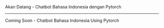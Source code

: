 Akan Datang - Chatbot Bahasa Indonesia dengan Pytorch
*****************************************************
Coming Soon - Chatbot Bahasa Indonesia Using Pytorch
